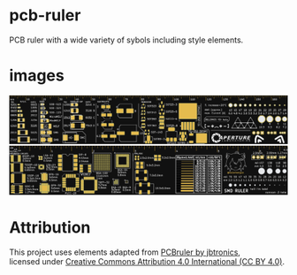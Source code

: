 # pcb-ruler
PCB ruler with a wide variety of sybols including style elements.

# images
![PCB-front](https://raw.githubusercontent.com/kalamangus/pcb-ruler/refs/heads/main/export/images/PCB-front.png)
![PCB-back](https://raw.githubusercontent.com/kalamangus/pcb-ruler/refs/heads/main/export/images/PCB-back.png)

# Attribution

This project uses elements adapted from [PCBruler by jbtronics](https://github.com/jbtronics/PCBruler),  
licensed under [Creative Commons Attribution 4.0 International (CC BY 4.0)]([https://creativecommons.org/licenses/by/4.0/](https://github.com/jbtronics/PCBruler/blob/master/License.md)).
